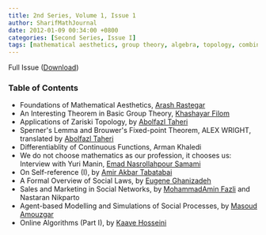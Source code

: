 ```yaml
---
title: 2nd Series, Volume 1, Issue 1
author: SharifMathJournal
date: 2012-01-09 00:34:00 +0800
categories: [Second Series, Issue I]
tags: [mathematical aesthetics, group theory, algebra, topology, combinatorics, algorithms, interview, mathematical analysis, logic, computability, social sciences, online algorithms, Sperner lemma, Brouwer fixed-point theorem, Yuri Manin]
---
```


Full Issue ([Download](/assets/archive/secondSeries/2ndSeries_Vol1_Issue1.pdf))

### Table of Contents

- Foundations of Mathematical Aesthetics, [Arash Rastegar](https://math.sharif.ir/faculties/rastegar)
- An Interesting Theorem in Basic Group Theory, [Khashayar Filom](https://sites.google.com/site/kfilommath/)
- Applications of Zariski Topology, by [Abolfazl Taheri](https://ir.linkedin.com/in/abolfazl-taheri-79077076?original_referer=https%3A%2F%2Fwww.google.com%2F)
- Sperner's Lemma and Brouwer's Fixed-point Theorem, ALEX WRIGHT, translated by [Abolfazl Taheri](https://ir.linkedin.com/in/abolfazl-taheri-79077076?original_referer=https%3A%2F%2Fwww.google.com%2F)
- Differentiablity of Continuous Functions, Arman Khaledi
- We do not choose mathematics as our profession, it chooses us: Interview with Yuri Manin, [Emad Nasrollahpour Samami](https://www.linkedin.com/in/emad-nasrollahpour-03a36b50/)
- On Self-reference (I), by [Amir Akbar Tabatabai](https://amirtabatabai.github.io/)
- A Formal Overview of Social Laws, by [Eugene Ghanizadeh](https://github.com/loreanvictor)
- Sales and Marketing in Social Networks, by [MohammadAmin Fazli](https://sina.sharif.edu/~fazli/) and Nastaran Nikparto
- Agent-based Modelling and Simulations of Social Processes, by [Masoud Amouzgar](https://ir.linkedin.com/in/masoud-amouzgar-17903529)
- Online Algorithms (Part I), by [Kaave Hosseini](https://www.cs.rochester.edu/u/shossei2/)
